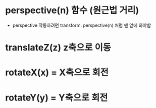 # perspective(n) 함수 (원근법 거리)

- perspective 작동하려면 transform: perspective(n) 처럼 맨 앞에 와야함

# translateZ(z) z축으로 이동

# rotateX(x) = X축으로 회전

# rotateY(y) = Y축으로 회전